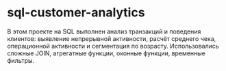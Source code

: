 # sql-customer-analytics
В этом проекте на SQL выполнен анализ транзакций и поведения клиентов: выявление непрерывной активности, расчёт среднего чека, операционной активности и сегментация по возрасту. Использовались сложные JOIN, агрегатные функции, оконные функции, временные фильтры.
